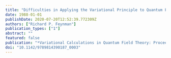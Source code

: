```yaml
---
title: "Difficulties in Applying the Variational Principle to Quantum Field Theories"
date: 1988-01-01
publishDate: 2020-07-20T12:52:39.772309Z
authors: ["Richard P. Feynman"]
publication_types: ["1"]
abstract: ""
featured: false
publication: "*Variational Calculations in Quantum Field Theory: Proceedings of the Internationsl Workshop. Edited by POLLEY l*"
doi: "10.1142/9789814390187_0003"
---
```


